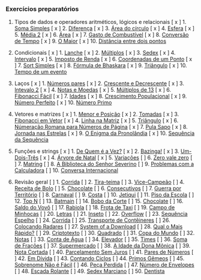 ### Exercícios preparatórios

1. Tipos de dados e operadores aritméticos, lógicos e relacionais
    [ x ] 1. [Soma Simples](https://www.beecrowd.com.br/judge/pt/problems/view/1003)
    [ x ] 2. [Diferença](https://www.beecrowd.com.br/judge/pt/problems/view/1007)
    [ x ] 3. [Área do círculo](https://www.beecrowd.com.br/judge/pt/problems/view/1002)
    [ x ] 4. [Esfera](https://www.beecrowd.com.br/judge/pt/problems/view/1011)
    [ x ] 5. [Média 2](https://www.beecrowd.com.br/judge/pt/problems/view/1006)
    [ x ] 6. [Área](https://www.beecrowd.com.br/judge/pt/problems/view/1012)
    [ x ] 7. [Gasto de Combustível](https://www.beecrowd.com.br/judge/pt/problems/view/1017)
    [ x ] 8. [Conversão de Tempo](https://www.beecrowd.com.br/judge/pt/problems/view/1019)
    [ x ] 9. [O Maior](https://www.beecrowd.com.br/judge/pt/problems/view/1013)
    [ x ] 10. [Distância entre dois pontos](https://www.beecrowd.com.br/judge/pt/problems/view/1015)

2. Condicionais
    [ x ] 1. [Lanche](https://www.beecrowd.com.br/judge/pt/problems/view/1038)
    [ x ] 2. [Múltiplos](https://www.beecrowd.com.br/judge/pt/problems/view/1044)
    [ x ] 3. [Sedex](https://www.beecrowd.com.br/judge/pt/problems/view/2375)
    [ x ] 4. [Intervalo](https://www.beecrowd.com.br/judge/pt/problems/view/1037)
    [ x ] 5. [Imposto de Renda](https://www.beecrowd.com.br/judge/pt/problems/view/1051)
    [ x ] 6. [Coordenadas de um Ponto](https://www.beecrowd.com.br/judge/pt/problems/view/1041)
    [ x ] 7. [Sort Simples](https://www.beecrowd.com.br/judge/pt/problems/view/1042)
    [ x ] 8. [Fórmula de Bhaskara](https://www.beecrowd.com.br/judge/pt/problems/view/1036)
    [ x ] 9. [Triângulo](https://www.beecrowd.com.br/judge/pt/problems/view/1043)
    [ x ] 10. [Tempo de um evento](https://www.beecrowd.com.br/judge/pt/problems/view/1061)

3. Laços
    [ x ] 1. [Números pares](https://www.beecrowd.com.br/judge/pt/problems/view/1059)
    [ x ] 2. [Crescente e Decrescente](https://www.beecrowd.com.br/judge/pt/problems/view/1113)
    [ x ] 3. [Intevalo 2](https://www.beecrowd.com.br/judge/pt/problems/view/1072)
    [ x ] 4. [Notas e Moedas](https://www.beecrowd.com.br/judge/pt/problems/view/1021)
    [ x ] 5. [Múltiplos de 13](https://www.beecrowd.com.br/judge/pt/problems/view/1132)
    [ x ] 6. [Fibonacci Fácil](https://www.beecrowd.com.br/judge/pt/problems/view/1151)
    [ x ] 7. [Idades](https://www.beecrowd.com.br/judge/pt/problems/view/1154)
    [ x ] 8. [Crescimento Populacional](https://www.beecrowd.com.br/judge/pt/problems/view/1160)
    [ x ] 9. [Número Perfeito](https://www.beecrowd.com.br/judge/pt/problems/view/1164)
    [ x ] 10. [Número Primo](https://www.beecrowd.com.br/judge/pt/problems/view/1165)

4. Vetores e matrizes
    [ x ] 1. [Menor e Posição](https://www.beecrowd.com.br/judge/pt/problems/view/1180)
    [ x ] 2. [Tomadas](https://www.beecrowd.com.br/judge/pt/problems/view/1930)
    [ x ] 3. [Fibonacci em Vetor](https://www.beecrowd.com.br/judge/pt/problems/view/1176)
    [ x ] 4. [Linha na Matriz](https://www.beecrowd.com.br/judge/pt/problems/view/1181)
    [ x ] 5. [Triângulo](https://www.beecrowd.com.br/judge/pt/problems/view/1929)
    [ x ] 6. [Númeração Romana para Números de Página](https://www.beecrowd.com.br/judge/pt/problems/view/1960)
    [ x ] 7. [Pula Sapo](https://www.beecrowd.com.br/judge/pt/problems/view/1961)
    [ x ] 8. [Jornada nas Estrelas](https://www.beecrowd.com.br/judge/pt/problems/view/1973)
    [ x ] 9. [O Enigma da Pronolândia](https://www.beecrowd.com.br/judge/pt/problems/view/1984)
    [ x ] 10. [Sequência da Sequência](https://www.beecrowd.com.br/judge/pt/problems/view/2028)

5. Funções e strings
    [ x ] 1. [De Quem é a Vez?](https://www.beecrowd.com.br/judge/pt/problems/view/1914)
    [ x ] 2. [Bazinga!](https://www.beecrowd.com.br/judge/pt/problems/view/1828)
    [ x ] 3. [Um-Dois-Três](https://www.beecrowd.com.br/judge/pt/problems/view/1332)
    [ x ] 4. [Árvore de Natal](https://www.beecrowd.com.br/judge/pt/problems/view/1768)
    [ x ] 5. [Variações](https://www.beecrowd.com.br/judge/pt/problems/view/1632)
    [ ] 6. [Zero vale zero](https://www.beecrowd.com.br/judge/pt/problems/view/1871)
    [ ] 7. [Matring](https://www.beecrowd.com.br/judge/pt/problems/view/1803)
    [ ] 8. [A Biblioteca do Senhor Severino](https://www.beecrowd.com.br/judge/pt/problems/view/2137)
    [ ] 9. [Problemas com a Calculadora](https://www.beecrowd.com.br/judge/pt/problems/view/2694)
    [ ] 10. [Conversa Internacional](https://www.beecrowd.com.br/judge/pt/problems/view/1581)

6. Revisão geral
    [ ] 1. [Corrida](https://www.beecrowd.com.br/judge/pt/problems/view/2416)
    [ ] 2. [Tira-teima](https://www.beecrowd.com.br/judge/pt/problems/view/2424)
    [ ] 3. [Vice-Campeão](https://www.beecrowd.com.br/judge/pt/problems/view/2408)
    [ ] 4. [Receita de Bolo](https://www.beecrowd.com.br/judge/pt/problems/view/2423)
    [ ] 5. [Chocolate](https://www.beecrowd.com.br/judge/pt/problems/view/2427)
    [ ] 6. [Consecutivos](https://www.beecrowd.com.br/judge/pt/problems/view/2415)
    [ ] 7. [Guerra por Território](https://www.beecrowd.com.br/judge/pt/problems/view/2420)
    [ ] 8. [Carnaval](https://www.beecrowd.com.br/judge/pt/problems/view/2418)
    [ ] 9. [Costa](https://www.beecrowd.com.br/judge/pt/problems/view/2419)
    [ ] 10. [Jetiqui](https://www.beecrowd.com.br/judge/pt/problems/view/2587)
    [ ] 11. [Piso da Escola](https://www.beecrowd.com.br/judge/pt/problems/view/2786)
    [ ] 12. [Top N](https://www.beecrowd.com.br/judge/pt/problems/view/1943)
    [ ] 13. [Batmain](https://www.beecrowd.com.br/judge/pt/problems/view/2510)
    [ ] 14. [Bobo da Corte](https://www.beecrowd.com.br/judge/pt/problems/view/2963)
    [ ] 15. [Chocolate](https://www.beecrowd.com.br/judge/pt/problems/view/2328)
    [ ] 16. [Saldo do Vovô](https://www.beecrowd.com.br/judge/pt/problems/view/2434)
    [ ] 17. [Rabiola](https://www.beecrowd.com.br/judge/pt/problems/view/1876)
    [ ] 18. [Frota de Taxi](https://www.beecrowd.com.br/judge/pt/problems/view/2295)
    [ ] 19. [Campo de Minhocas](https://www.beecrowd.com.br/judge/pt/problems/view/2293)
    [ ] 20. [Letras](https://www.beecrowd.com.br/judge/pt/problems/view/2457)
    [ ] 21. [Inseto](https://www.beecrowd.com.br/judge/pt/problems/view/2862)
    [ ] 22. [Overflow](https://www.beecrowd.com.br/judge/pt/problems/view/2342)
    [ ] 23. [Sequência Espelho](https://www.beecrowd.com.br/judge/pt/problems/view/2157)
    [ ] 24. [Corrida](https://www.beecrowd.com.br/judge/pt/problems/view/2396)
    [ ] 25. [Transporte de Contêineres](https://www.beecrowd.com.br/judge/pt/problems/view/2395)
    [ ] 26. [Colocando Radares](https://www.beecrowd.com.br/judge/pt/problems/view/2598)
    [ ] 27. [System of a Download](https://www.beecrowd.com.br/judge/pt/problems/view/2582)
    [ ] 28. [Qual o Mais Rápido?](https://www.beecrowd.com.br/judge/pt/problems/view/2175)
    [ ] 29. [Criptotexto](https://www.beecrowd.com.br/judge/pt/problems/view/2866)
    [ ] 30. [Quadrado](https://www.beecrowd.com.br/judge/pt/problems/view/2471)
    [ ] 31. [Copa do Mundo](https://www.beecrowd.com.br/judge/pt/problems/view/2376)
    [ ] 32. [Notas](https://www.beecrowd.com.br/judge/pt/problems/view/2469)
    [ ] 33. [Conta de Água](https://www.beecrowd.com.br/judge/pt/problems/view/2369)
    [ ] 34. [Elevador](https://www.beecrowd.com.br/judge/pt/problems/view/2378)
    [ ] 35. [Times](https://www.beecrowd.com.br/judge/pt/problems/view/2370)
    [ ] 36. [Soma de Frações](https://www.beecrowd.com.br/judge/pt/problems/view/2443)
    [ ] 37. [Supermercado](https://www.beecrowd.com.br/judge/pt/problems/view/3058)
    [ ] 38. [A Idade da Dona Mônica](https://www.beecrowd.com.br/judge/pt/problems/view/3047)
    [ ] 39. [Nota Cortada](https://www.beecrowd.com.br/judge/pt/problems/view/3049)
    [ ] 40. [Parcelamento Sem Juros](https://www.beecrowd.com.br/judge/pt/problems/view/3060)
    [ ] 41. [Pares de Números](https://www.beecrowd.com.br/judge/pt/problems/view/3059)
    [ ] 42. [Em Dívida](https://www.beecrowd.com.br/judge/pt/problems/view/2044)
    [ ] 43. [Contando Ciclos](https://www.beecrowd.com.br/judge/pt/problems/view/2497)
    [ ] 44. [Primos Gêmeos](https://www.beecrowd.com.br/judge/pt/problems/view/3165)
    [ ] 45. [Sobrenome Não é Fácil](https://www.beecrowd.com.br/judge/pt/problems/view/3358)
    [ ] 46. [Peça Perdida](https://www.beecrowd.com.br/judge/pt/problems/view/2322)
    [ ] 47. [Número de Envelopes](https://www.beecrowd.com.br/judge/pt/problems/view/2341)
    [ ] 48. [Escada Rolante](https://www.beecrowd.com.br/judge/pt/problems/view/2390)
    [ ] 49. [Sedex Marciano](https://www.beecrowd.com.br/judge/pt/problems/view/2382)
    [ ] 50. [Dentista](https://www.beecrowd.com.br/judge/pt/problems/view/2387)
